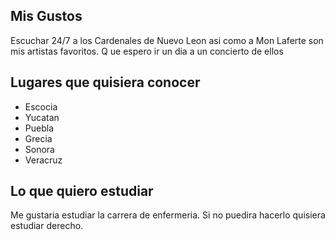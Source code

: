 ## Mis Gustos
Escuchar 24/7 a los Cardenales de Nuevo Leon asi como a Mon Laferte son mis artistas favoritos. Q ue espero ir un dia a un concierto de ellos

## Lugares que quisiera conocer
* Escocia
* Yucatan
* Puebla
* Grecia
* Sonora
* Veracruz

## Lo que quiero estudiar
Me gustaria estudiar la carrera de enfermeria. Si no puedira hacerlo quisiera estudiar derecho.
